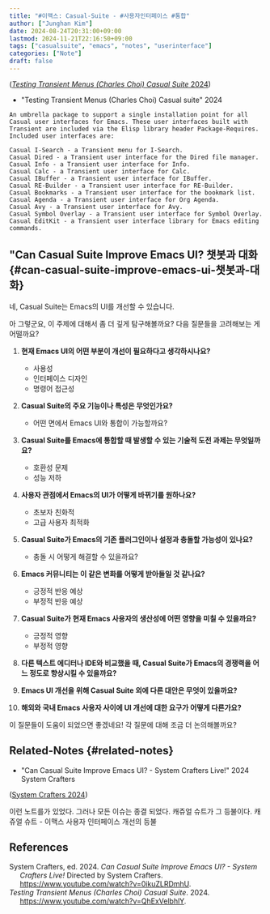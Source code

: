 ```yaml
---
title: "#이맥스: Casual-Suite - #사용자인터페이스 #통합"
author: ["Junghan Kim"]
date: 2024-08-24T20:31:00+09:00
lastmod: 2024-11-21T22:16:50+09:00
tags: ["casualsuite", "emacs", "notes", "userinterface"]
categories: ["Note"]
draft: false
---
```


(<a href="#citeproc_bib_item_2"><i>Testing Transient Menus (Charles Choi) Casual Suite</i> 2024</a>)

-   "Testing Transient Menus (Charles Choi) Casual suite" 2024

<!--listend-->

```text
An umbrella package to support a single installation point for all Casual user interfaces for Emacs. These user interfaces built with Transient are included via the Elisp library header Package-Requires. Included user interfaces are:

Casual I-Search - a Transient menu for I-Search.
Casual Dired - a Transient user interface for the Dired file manager.
Casual Info - a Transient user interface for Info.
Casual Calc - a Transient user interface for Calc.
Casual IBuffer - a Transient user interface for IBuffer.
Casual RE-Builder - a Transient user interface for RE-Builder.
Casual Bookmarks - a Transient user interface for the bookmark list.
Casual Agenda - a Transient user interface for Org Agenda.
Casual Avy - a Transient user interface for Avy.
Casual Symbol Overlay - a Transient user interface for Symbol Overlay.
Casual EditKit - a Transient user interface library for Emacs editing commands.
```


## "Can Casual Suite Improve Emacs UI? 챗봇과 대화 {#can-casual-suite-improve-emacs-ui-챗봇과-대화}

네, Casual Suite는 Emacs의 UI를 개선할 수 있습니다.

아 그렇군요, 이 주제에 대해서 좀 더 깊게 탐구해볼까요? 다음 질문들을 고려해보는 게 어떨까요?

1.  **현재 Emacs UI의 어떤 부분이 개선이 필요하다고 생각하시나요?**
    -   사용성
    -   인터페이스 디자인
    -   명령어 접근성

2.  **Casual Suite의 주요 기능이나 특성은 무엇인가요?**
    -   어떤 면에서 Emacs UI와 통합이 가능할까요?

3.  **Casual Suite를 Emacs에 통합할 때 발생할 수 있는 기술적 도전 과제는 무엇일까요?**
    -   호환성 문제
    -   성능 저하

4.  **사용자 관점에서 Emacs의 UI가 어떻게 바뀌기를 원하나요?**
    -   초보자 친화적
    -   고급 사용자 최적화

5.  **Casual Suite가 Emacs의 기존 플러그인이나 설정과 충돌할 가능성이 있나요?**
    -   충돌 시 어떻게 해결할 수 있을까요?

6.  **Emacs 커뮤니티는 이 같은 변화를 어떻게 받아들일 것 같나요?**
    -   긍정적 반응 예상
    -   부정적 반응 예상

7.  **Casual Suite가 현재 Emacs 사용자의 생산성에 어떤 영향을 미칠 수 있을까요?**
    -   긍정적 영향
    -   부정적 영향

8.  **다른 텍스트 에디터나 IDE와 비교했을 때, Casual Suite가 Emacs의 경쟁력을 어느 정도로 향상시킬 수 있을까요?**

9.  **Emacs UI 개선을 위해 Casual Suite 외에 다른 대안은 무엇이 있을까요?**

10. **해외와 국내 Emacs 사용자 사이에 UI 개선에 대한 요구가 어떻게 다른가요?**

이 질문들이 도움이 되었으면 좋겠네요! 각 질문에 대해 조금 더 논의해볼까요?


## Related-Notes {#related-notes}

-   "Can Casual Suite Improve Emacs UI? - System Crafters Live!" 2024 System Crafters

(<a href="#citeproc_bib_item_1">System Crafters 2024</a>)

이런 노트를가 있었다. 그러나 모든 이슈는 종결 되었다. 캐쥬얼 슈트가 그 등불이다. 캐쥬얼 슈트 - 이맥스 사용자 인터페이스 개선의 등불

## References

<style>.csl-entry{text-indent: -1.5em; margin-left: 1.5em;}</style><div class="csl-bib-body">
  <div class="csl-entry"><a id="citeproc_bib_item_1"></a>System Crafters, ed. 2024. <i>Can Casual Suite Improve Emacs UI? - System Crafters Live!</i> Directed by System Crafters. <a href="https://www.youtube.com/watch?v=0ikuZLRDmhU">https://www.youtube.com/watch?v=0ikuZLRDmhU</a>.</div>
  <div class="csl-entry"><a id="citeproc_bib_item_2"></a><i>Testing Transient Menus (Charles Choi) Casual Suite</i>. 2024. <a href="https://www.youtube.com/watch?v=QhExVelbhlY">https://www.youtube.com/watch?v=QhExVelbhlY</a>.</div>
</div>
